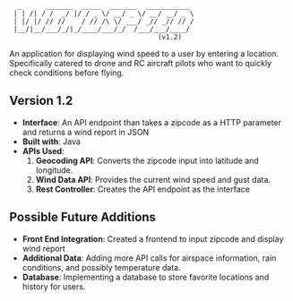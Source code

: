 ```
  _      _______  _____  _______  ___________ 
 | | /| / /  _/ |/ / _ \/ __/ _ \/ __/ __/ _ \
 | |/ |/ // //    / // /\ \/ ___/ _// _// // /
 |__/|__/___/_/|_/____/___/_/  /___/___/____/
                                     (v1.2)
``` 

An application for displaying wind speed to a user by entering a location.  
Specifically catered to drone and RC aircraft pilots who want to quickly check conditions before flying.

## Version 1.2

- **Interface**: An API endpoint than takes a zipcode as a HTTP parameter and returns a wind report in JSON
- **Built with**: Java
- **APIs Used**:  
    1. **Geocoding API**: Converts the zipcode input into latitude and longitude.  
    2. **Wind Data API**: Provides the current wind speed and gust data.
    3. **Rest Controller**: Creates the API endpoint as the interface

## Possible Future Additions

- **Front End Integration**: Created a frontend to input zipcode and display wind report
- **Additional Data**: Adding more API calls for airspace information, rain conditions, and possibly temperature data.
- **Database**: Implementing a database to store favorite locations and history for users.
